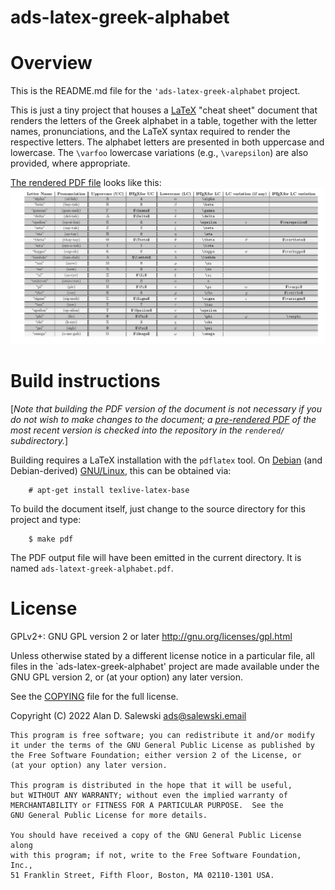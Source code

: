 # ads-latex-greek-alphabet

# Overview

This is the README.md file for the `'ads-latex-greek-alphabet` project.

This is just a tiny project that houses a [LaTeX][WPLATEX] "cheat sheet" document that
renders the letters of the Greek alphabet in a table, together with the letter
names, pronunciations, and the LaTeX syntax required to render the respective
letters. The alphabet letters are presented in both uppercase and
lowercase. The `\varfoo` lowercase variations (e.g., `\varepsilon`) are also
provided, where appropriate.

[The rendered PDF file][RENDPDF] looks like this: ![PNG export of the rendered PDF][EXPTPNG]


# Build instructions

\[*Note that building the PDF version of the document is not necessary if you
do not wish to make changes to the document; a [pre-rendered PDF][RENDPDF] of
the most recent version is checked into the repository in the `rendered/`
subdirectory.*\]

Building requires a LaTeX installation with the `pdflatex` tool. On [Debian][DEBIAN]
(and Debian-derived) [GNU/Linux][GNULINUX], this can be obtained via:
```
    # apt-get install texlive-latex-base
```

To build the document itself, just change to the source directory for this
project and type:

```
    $ make pdf
```

The PDF output file will have been emitted in the current directory. It is
named `ads-latext-greek-alphabet.pdf`.


# License

GPLv2+: GNU GPL version 2 or later <http://gnu.org/licenses/gpl.html>

Unless otherwise stated by a different license notice in a particular file,
all files in the `ads-latex-greek-alphabet' project are made available under
the GNU GPL version 2, or (at your option) any later version.

See the [COPYING] file for the full license.

Copyright (C) 2022 Alan D. Salewski <ads@salewski.email>

    This program is free software; you can redistribute it and/or modify
    it under the terms of the GNU General Public License as published by
    the Free Software Foundation; either version 2 of the License, or
    (at your option) any later version.

    This program is distributed in the hope that it will be useful,
    but WITHOUT ANY WARRANTY; without even the implied warranty of
    MERCHANTABILITY or FITNESS FOR A PARTICULAR PURPOSE.  See the
    GNU General Public License for more details.

    You should have received a copy of the GNU General Public License along
    with this program; if not, write to the Free Software Foundation, Inc.,
    51 Franklin Street, Fifth Floor, Boston, MA 02110-1301 USA.


[COPYING]: ./COPYING "file: COPYING"
[RENDPDF]: ./rendered/ads-latex-greek-alphabet.pdf "file: ads-latex-greek-alphabet.pdf"
[EXPTPNG]: ./rendered/ads-latex-greek-alphabet-as-exported-image.png

[DEBIAN]:   https://www.debian.org/                     "Debian: The Universal Operating System"
[GNULINUX]: https://www.gnu.org/gnu/linux-and-gnu.html  "gnu.org: Linux and the GNU System"
[WPLATEX]:  https://en.wikipedia.org/wiki/LaTeX         "Wikipedia: LaTeX"
